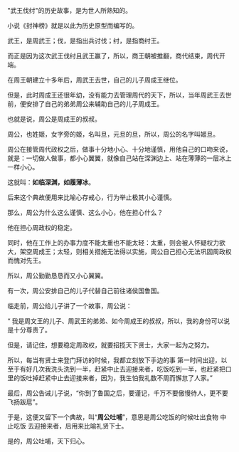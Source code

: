 "武王伐纣"的历史故事，是为世人所熟知的。

小说《封神榜》就是以此为历史原型而编写的。

武王，是周武王；伐，是指出兵讨伐；纣，是指商纣王。

而正是因为这次武王伐纣且武王赢了，所以，商王朝被推翻，商代结束，周代开端。



在周王朝建立十多年后，周武王去世，自己的儿子周成王继位。

但是，此时周成王还很年幼，没有能力去管理周代的天下，所以，当年周武王去世前，便安排了自己的弟弟周公来辅助自己的儿子周成王。

也就是说，周公是周成王的叔叔。



周公，也姓姬，女字旁的姬，名叫旦，元旦的旦，所以，周公的名字叫姬旦。

周公在接管周代政权之后，做事十分地小心、十分地谨慎，用他自己的口吻来说，就是：一切做人做事，都小心翼翼，就像自己站在深渊边上、站在薄薄的一层冰上一样小心。

这就叫：**如临深渊，如履薄冰**。

后来这个典故便用来比喻心存戒心，行为举止极其小心谨慎。

那么，周公为什么这么谨慎、这么小心，他在担心什么？

他在担心周政权的稳定。

同时，他在工作上的办事力度不能太重也不能太轻：太重，则会被人怀疑权力欲大，架空周成王；太轻，则相关措施无法得以实施，周公自己担心无法巩固周政权而愧对先王。

所以，周公勤勤恳恳而又小心翼翼。



有一次，周公安排自己的儿子代替自己前往诸侯国鲁国。

临走前，周公给儿子讲了一个故事，周公说：

“ 我是周文王的儿子、周武王的弟弟、如今周成王的叔叔，所以，我的身份可以说是十分尊贵了。

但是，请记住，想要稳定周政权，就要招揽天下贤士，大家一起为之努力。

所以，每当有贤士来登门拜访的时候，我都立刻放下手边的事 第一时间出迎，以至于有好几次我洗头洗到一半，赶紧中止去迎接来者，吃饭吃到一半，也赶紧把口里的饭吐掉赶紧中止去迎接来者，因为，我生怕我礼数不周而懈怠了人家。”

最后，周公告诫儿子说，“你到了鲁国之后，要谨记，千万不要傲慢待人，更不要飞扬跋扈”。

于是，这便又留下一个典故，叫“**周公吐哺**”，意思是周公吃饭的时候吐出食物 中止吃饭 去迎接来者，后用来比喻礼贤下士。



是的，周公吐哺，天下归心。




